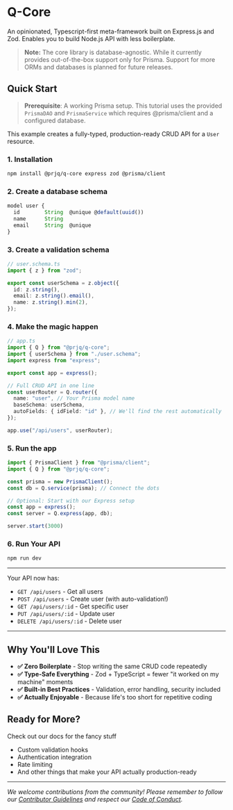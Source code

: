 # **Q**-Core

An opinionated, Typescript-first meta-framework built on Express.js and Zod. Enables you to build Node.js API with less boilerplate.

> **Note:** The core library is database-agnostic. While it currently provides out-of-the-box support only for Prisma. Support for more ORMs and databases is planned for future releases.

## **Q**uick Start

> **Prerequisite**: A working Prisma setup. This tutorial uses the provided `PrismaDAO` and `PrismaService` which requires @prisma/client and a configured database.

This example creates a fully-typed, production-ready CRUD API for a `User` resource.

### 1. Installation

```bash
npm install @prjq/q-core express zod @prisma/client
```

### 2. Create a database schema

```ts
model user {
  id        String  @unique @default(uuid())
  name      String
  email     String  @unique
}
```

### 3. Create a validation schema

```ts
// user.schema.ts
import { z } from "zod";

export const userSchema = z.object({
  id: z.string(),
  email: z.string().email(),
  name: z.string().min(2),
});
```

### 4. Make the magic happen

```ts
// app.ts
import { Q } from "@prjq/q-core";
import { userSchema } from "./user.schema";
import express from "express";

export const app = express();

// Full CRUD API in one line
const userRouter = Q.router({
  name: "user", // Your Prisma model name
  baseSchema: userSchema,
  autoFields: { idField: "id" }, // We'll find the rest automatically
});

app.use("/api/users", userRouter);
```

### 5. Run the app

```ts
import { PrismaClient } from "@prisma/client";
import { Q } from "@prjq/q-core";

const prisma = new PrismaClient();
const db = Q.service(prisma); // Connect the dots

// Optional: Start with our Express setup
const app = express();
const server = Q.express(app, db);

server.start(3000)
```

### 6. Run Your API

```bash
npm run dev
```

---

Your API now has:

- `GET /api/users` - Get all users
- `POST /api/users` - Create user (with auto-validation!)
- `GET /api/users/:id` - Get specific user
- `PUT /api/users/:id` - Update user
- `DELETE /api/users/:id` - Delete user

---

## Why You'll Love This

- **✅ Zero Boilerplate** - Stop writing the same CRUD code repeatedly
- **✅ Type-Safe Everything** - Zod + TypeScript = fewer "it worked on my machine" moments
- **✅ Built-in Best Practices** - Validation, error handling, security included
- **✅ Actually Enjoyable** - Because life's too short for repetitive coding

## Ready for More?

Check out our docs for the fancy stuff

- Custom validation hooks
- Authentication integration
- Rate limiting
- And other things that make your API actually production-ready

---

_We welcome contributions from the community! Please remember to follow our [Contributor Guidelines](CONTRIBUTING.md) and respect our [Code of Conduct](CODE_OF_CONDUCT.md)._
